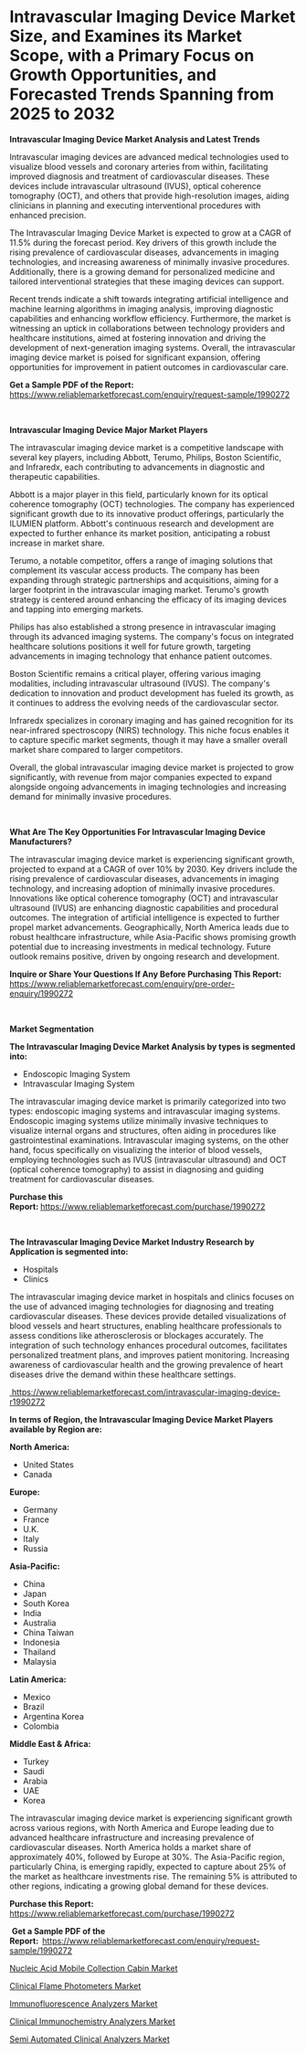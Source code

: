 <p><h1>Intravascular Imaging Device Market Size, and Examines its Market Scope, with a Primary Focus on Growth Opportunities, and Forecasted Trends Spanning from 2025 to 2032</h1></p><p><strong>Intravascular Imaging Device Market Analysis and Latest Trends</strong></p>
<p><p>Intravascular imaging devices are advanced medical technologies used to visualize blood vessels and coronary arteries from within, facilitating improved diagnosis and treatment of cardiovascular diseases. These devices include intravascular ultrasound (IVUS), optical coherence tomography (OCT), and others that provide high-resolution images, aiding clinicians in planning and executing interventional procedures with enhanced precision.</p><p>The Intravascular Imaging Device Market is expected to grow at a CAGR of 11.5% during the forecast period. Key drivers of this growth include the rising prevalence of cardiovascular diseases, advancements in imaging technologies, and increasing awareness of minimally invasive procedures. Additionally, there is a growing demand for personalized medicine and tailored interventional strategies that these imaging devices can support.</p><p>Recent trends indicate a shift towards integrating artificial intelligence and machine learning algorithms in imaging analysis, improving diagnostic capabilities and enhancing workflow efficiency. Furthermore, the market is witnessing an uptick in collaborations between technology providers and healthcare institutions, aimed at fostering innovation and driving the development of next-generation imaging systems. Overall, the intravascular imaging device market is poised for significant expansion, offering opportunities for improvement in patient outcomes in cardiovascular care.</p></p>
<p><strong>Get a Sample PDF of the Report:&nbsp;</strong> <a href="https://www.reliablemarketforecast.com/enquiry/request-sample/1990272?utm_campaign=1899&utm_medium=2&utm_source=Github&utm_content=ia&utm_term=05032025&utm_id=intravascular-imaging-device">https://www.reliablemarketforecast.com/enquiry/request-sample/1990272</a></p>
<p>&nbsp;</p>
<p><strong>Intravascular Imaging Device Major Market Players</strong></p>
<p><p>The intravascular imaging device market is a competitive landscape with several key players, including Abbott, Terumo, Philips, Boston Scientific, and Infraredx, each contributing to advancements in diagnostic and therapeutic capabilities.</p><p>Abbott is a major player in this field, particularly known for its optical coherence tomography (OCT) technologies. The company has experienced significant growth due to its innovative product offerings, particularly the ILUMIEN platform. Abbott's continuous research and development are expected to further enhance its market position, anticipating a robust increase in market share.</p><p>Terumo, a notable competitor, offers a range of imaging solutions that complement its vascular access products. The company has been expanding through strategic partnerships and acquisitions, aiming for a larger footprint in the intravascular imaging market. Terumo's growth strategy is centered around enhancing the efficacy of its imaging devices and tapping into emerging markets.</p><p>Philips has also established a strong presence in intravascular imaging through its advanced imaging systems. The company's focus on integrated healthcare solutions positions it well for future growth, targeting advancements in imaging technology that enhance patient outcomes.</p><p>Boston Scientific remains a critical player, offering various imaging modalities, including intravascular ultrasound (IVUS). The company's dedication to innovation and product development has fueled its growth, as it continues to address the evolving needs of the cardiovascular sector.</p><p>Infraredx specializes in coronary imaging and has gained recognition for its near-infrared spectroscopy (NIRS) technology. This niche focus enables it to capture specific market segments, though it may have a smaller overall market share compared to larger competitors.</p><p>Overall, the global intravascular imaging device market is projected to grow significantly, with revenue from major companies expected to expand alongside ongoing advancements in imaging technologies and increasing demand for minimally invasive procedures.</p></p>
<p>&nbsp;</p>
<p><strong>What Are The Key Opportunities For Intravascular Imaging Device Manufacturers?</strong></p>
<p><p>The intravascular imaging device market is experiencing significant growth, projected to expand at a CAGR of over 10% by 2030. Key drivers include the rising prevalence of cardiovascular diseases, advancements in imaging technology, and increasing adoption of minimally invasive procedures. Innovations like optical coherence tomography (OCT) and intravascular ultrasound (IVUS) are enhancing diagnostic capabilities and procedural outcomes. The integration of artificial intelligence is expected to further propel market advancements. Geographically, North America leads due to robust healthcare infrastructure, while Asia-Pacific shows promising growth potential due to increasing investments in medical technology. Future outlook remains positive, driven by ongoing research and development.</p></p>
<p><strong>Inquire or Share Your Questions If Any Before Purchasing This Report:</strong> <a href="https://www.reliablemarketforecast.com/enquiry/pre-order-enquiry/1990272?utm_campaign=1899&utm_medium=2&utm_source=Github&utm_content=ia&utm_term=05032025&utm_id=intravascular-imaging-device">https://www.reliablemarketforecast.com/enquiry/pre-order-enquiry/1990272</a></p>
<p>&nbsp;</p>
<p><strong>Market Segmentation</strong></p>
<p><strong>The Intravascular Imaging Device Market Analysis by types is segmented into:</strong></p>
<p><ul><li>Endoscopic Imaging System</li><li>Intravascular Imaging System</li></ul></p>
<p><p>The intravascular imaging device market is primarily categorized into two types: endoscopic imaging systems and intravascular imaging systems. Endoscopic imaging systems utilize minimally invasive techniques to visualize internal organs and structures, often aiding in procedures like gastrointestinal examinations. Intravascular imaging systems, on the other hand, focus specifically on visualizing the interior of blood vessels, employing technologies such as IVUS (intravascular ultrasound) and OCT (optical coherence tomography) to assist in diagnosing and guiding treatment for cardiovascular diseases.</p></p>
<p><strong>Purchase this Report:&nbsp;</strong><a href="https://www.reliablemarketforecast.com/purchase/1990272?utm_campaign=1899&utm_medium=2&utm_source=Github&utm_content=ia&utm_term=05032025&utm_id=intravascular-imaging-device">https://www.reliablemarketforecast.com/purchase/1990272</a></p>
<p>&nbsp;</p>
<p><strong>The Intravascular Imaging Device Market Industry Research by Application is segmented into:</strong></p>
<p><ul><li>Hospitals</li><li>Clinics</li></ul></p>
<p><p>The intravascular imaging device market in hospitals and clinics focuses on the use of advanced imaging technologies for diagnosing and treating cardiovascular diseases. These devices provide detailed visualizations of blood vessels and heart structures, enabling healthcare professionals to assess conditions like atherosclerosis or blockages accurately. The integration of such technology enhances procedural outcomes, facilitates personalized treatment plans, and improves patient monitoring. Increasing awareness of cardiovascular health and the growing prevalence of heart diseases drive the demand within these healthcare settings.</p></p>
<p><a href="https://www.reliablemarketforecast.com/intravascular-imaging-device-r1990272?utm_campaign=1899&utm_medium=2&utm_source=Github&utm_content=ia&utm_term=05032025&utm_id=intravascular-imaging-device">&nbsp;https://www.reliablemarketforecast.com/intravascular-imaging-device-r1990272</a></p>
<p><strong>In terms of Region, the Intravascular Imaging Device Market Players available by Region are:</strong></p>
<p>
    <p> <strong> North America: </strong>
        <ul>
            <li>United States</li>
            <li>Canada</li>
        </ul>
        </p> 
    <p> <strong> Europe: </strong>
        <ul>
            <li>Germany</li>
            <li>France</li>
            <li>U.K.</li>
            <li>Italy</li>
            <li>Russia</li>
        </ul>
        </p> 
    <p> <strong> Asia-Pacific: </strong>
        <ul>
            <li>China</li>
            <li>Japan</li>
            <li>South Korea</li>
            <li>India</li>
            <li>Australia</li>
            <li>China Taiwan</li>
            <li>Indonesia</li>
            <li>Thailand</li>
            <li>Malaysia</li>
        </ul>
        </p> 
    <p> <strong> Latin America: </strong>
        <ul>
            <li>Mexico</li>
            <li>Brazil</li>
            <li>Argentina Korea</li>
            <li>Colombia</li>
        </ul>
        </p> 
    <p> <strong> Middle East & Africa: </strong>
        <ul>
            <li>Turkey</li>
            <li>Saudi</li>
            <li>Arabia</li>
            <li>UAE</li>
            <li>Korea</li>
        </ul>
    </p>
    </p>
<p><p>The intravascular imaging device market is experiencing significant growth across various regions, with North America and Europe leading due to advanced healthcare infrastructure and increasing prevalence of cardiovascular diseases. North America holds a market share of approximately 40%, followed by Europe at 30%. The Asia-Pacific region, particularly China, is emerging rapidly, expected to capture about 25% of the market as healthcare investments rise. The remaining 5% is attributed to other regions, indicating a growing global demand for these devices.</p></p>
<p><strong>Purchase this Report: </strong><a href="https://www.reliablemarketforecast.com/purchase/1990272?utm_campaign=1899&utm_medium=2&utm_source=Github&utm_content=ia&utm_term=05032025&utm_id=intravascular-imaging-device">https://www.reliablemarketforecast.com/purchase/1990272</a></p>
<p>&nbsp;<strong>Get a Sample PDF of the Report:&nbsp;&nbsp;</strong><a href="https://www.reliablemarketforecast.com/enquiry/request-sample/1990272?utm_campaign=1899&utm_medium=2&utm_source=Github&utm_content=ia&utm_term=05032025&utm_id=intravascular-imaging-device">https://www.reliablemarketforecast.com/enquiry/request-sample/1990272</a></p>
<p><strong></strong></p>
<p><p><a href="https://github.com/kemauteve/Market-Research-Report-List-1/blob/main/nucleic-acid-mobile-collection-cabin-market.md?utm_campaign=1899&utm_medium=2&utm_source=Github&utm_content=ia&utm_term=05032025&utm_id=intravascular-imaging-device">Nucleic Acid Mobile Collection Cabin Market</a></p><p><a href="https://github.com/habyoneub/Market-Research-Report-List-1/blob/main/clinical-flame-photometers-market.md?utm_campaign=1899&utm_medium=2&utm_source=Github&utm_content=ia&utm_term=05032025&utm_id=intravascular-imaging-device">Clinical Flame Photometers Market</a></p><p><a href="https://github.com/iontahoehlct/Market-Research-Report-List-1/blob/main/immunofluorescence-analyzers-market.md?utm_campaign=1899&utm_medium=2&utm_source=Github&utm_content=ia&utm_term=05032025&utm_id=intravascular-imaging-device">Immunofluorescence Analyzers Market</a></p><p><a href="https://github.com/nxauwedaroui2/Market-Research-Report-List-1/blob/main/clinical-immunochemistry-analyzers-market.md?utm_campaign=1899&utm_medium=2&utm_source=Github&utm_content=ia&utm_term=05032025&utm_id=intravascular-imaging-device">Clinical Immunochemistry Analyzers Market</a></p><p><a href="https://github.com/drissahrouk/Market-Research-Report-List-1/blob/main/semi-automated-clinical-analyzers-market.md?utm_campaign=1899&utm_medium=2&utm_source=Github&utm_content=ia&utm_term=05032025&utm_id=intravascular-imaging-device">Semi Automated Clinical Analyzers Market</a></p></p>
